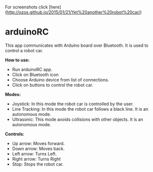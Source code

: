 For screenshots click [here] (http://ozos.github.io/2015/01/21/Yet%20another%20robot%20car/)
# arduinoRC
This app communicates with Arduino board over Bluetooth. It is used to control a robot car.

**How to use:**
- Run arduinoRC app.
- Click on Bluetooth icon
- Choose Arduino device from list of connections.
- Click on buttons to control the robot car.

**Modes:**
- Joystick: In this mode the robot car is controlled by the user.
- Line Tracking: In this mode the robot car follows a black line. It is an autonomous mode.
- Ultrasonic: This mode avoids collisions with other objects. It is an autonomous mode.

**Controls:**
- Up arrow: Moves forward.
- Down arrow: Moves back.
- Left arrow: Turns Left. 
- Right arrow: Turns Right
- Stop: Stops the robot car.

